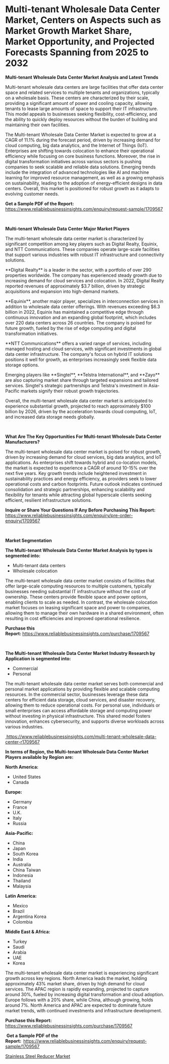 <p><h1>Multi-tenant Wholesale Data Center Market, Centers on Aspects such as Market Growth Market Share, Market Opportunity, and Projected Forecasts Spanning from 2025 to 2032</h1></p><p><strong>Multi-tenant Wholesale Data Center Market Analysis and Latest Trends</strong></p>
<p><p>Multi-tenant wholesale data centers are large facilities that offer data center space and related services to multiple tenants and organizations, typically on a wholesale basis. These centers are characterized by their scale, providing a significant amount of power and cooling capacity, allowing tenants to lease large amounts of space to support their IT infrastructure. This model appeals to businesses seeking flexibility, cost-efficiency, and the ability to quickly deploy resources without the burden of building and maintaining their own facilities.</p><p>The Multi-tenant Wholesale Data Center Market is expected to grow at a CAGR of 11.1% during the forecast period, driven by increasing demand for cloud computing, big data analytics, and the Internet of Things (IoT). Enterprises are shifting towards colocation to enhance their operational efficiency while focusing on core business functions. Moreover, the rise in digital transformation initiatives across various sectors is pushing companies to seek scalable and reliable data solutions. Emerging trends include the integration of advanced technologies like AI and machine learning for improved resource management, as well as a growing emphasis on sustainability, leading to the adoption of energy-efficient designs in data centers. Overall, this market is positioned for robust growth as it adapts to evolving customer needs.</p></p>
<p><strong>Get a Sample PDF of the Report:&nbsp;</strong> <a href="https://www.reliablebusinessinsights.com/enquiry/request-sample/1709567?utm_campaign=1091&utm_medium=2&utm_source=Github&utm_content=ia&utm_term=10012025&utm_id=multi-tenant-wholesale-data-center">https://www.reliablebusinessinsights.com/enquiry/request-sample/1709567</a></p>
<p>&nbsp;</p>
<p><strong>Multi-tenant Wholesale Data Center Major Market Players</strong></p>
<p><p>The multi-tenant wholesale data center market is characterized by significant competition among key players such as Digital Realty, Equinix, and NTT Communications. These companies operate large-scale facilities that support various industries with robust IT infrastructure and connectivity solutions.</p><p>**Digital Realty** is a leader in the sector, with a portfolio of over 290 properties worldwide. The company has experienced steady growth due to increasing demand for cloud services and colocation. In 2022, Digital Realty reported revenues of approximately $3.7 billion, driven by strategic acquisitions and expansion into high-demand markets.</p><p>**Equinix**, another major player, specializes in interconnection services in addition to wholesale data center offerings. With revenues exceeding $6.3 billion in 2022, Equinix has maintained a competitive edge through continuous innovation and an expanding global footprint, which includes over 220 data centers across 26 countries. The company is poised for future growth, fueled by the rise of edge computing and digital transformation initiatives.</p><p>**NTT Communications** offers a varied range of services, including managed hosting and cloud services, with significant investments in global data center infrastructure. The company's focus on hybrid IT solutions positions it well for growth, as enterprises increasingly seek flexible data storage options.</p><p>Emerging players like **Singtel**, **Telstra International**, and **Zayo** are also capturing market share through targeted expansions and tailored services. Singtel's strategic partnerships and Telstra's investment in Asia-Pacific markets signify their robust growth trajectories.</p><p>Overall, the multi-tenant wholesale data center market is anticipated to experience substantial growth, projected to reach approximately $100 billion by 2026, driven by the acceleration towards cloud computing, IoT, and increased data storage needs globally.</p></p>
<p>&nbsp;</p>
<p><strong>What Are The Key Opportunities For Multi-tenant Wholesale Data Center Manufacturers?</strong></p>
<p><p>The multi-tenant wholesale data center market is poised for robust growth, driven by increasing demand for cloud services, big data analytics, and IoT applications. As enterprises shift towards hybrid and co-location models, the market is expected to experience a CAGR of around 10-15% over the next five years. Key growth trends include heightened investment in sustainability practices and energy efficiency, as providers seek to lower operational costs and carbon footprints. Future outlook indicates continued consolidation and strategic partnerships, enhancing scalability and flexibility for tenants while attracting global hyperscale clients seeking efficient, resilient infrastructure solutions.</p></p>
<p><strong>Inquire or Share Your Questions If Any Before Purchasing This Report:</strong> <a href="https://www.reliablebusinessinsights.com/enquiry/pre-order-enquiry/1709567?utm_campaign=1091&utm_medium=2&utm_source=Github&utm_content=ia&utm_term=10012025&utm_id=multi-tenant-wholesale-data-center">https://www.reliablebusinessinsights.com/enquiry/pre-order-enquiry/1709567</a></p>
<p>&nbsp;</p>
<p><strong>Market Segmentation</strong></p>
<p><strong>The Multi-tenant Wholesale Data Center Market Analysis by types is segmented into:</strong></p>
<p><ul><li>Multi-tenant data centers</li><li>Wholesale colocation</li></ul></p>
<p><p>The multi-tenant wholesale data center market consists of facilities that offer large-scale computing resources to multiple customers, typically businesses needing substantial IT infrastructure without the cost of ownership. These centers provide flexible space and power options, enabling clients to scale as needed. In contrast, the wholesale colocation market focuses on leasing significant space and power to companies, allowing them to manage their own hardware in a shared environment, often resulting in cost efficiencies and improved operational resilience.</p></p>
<p><strong>Purchase this Report:&nbsp;</strong><a href="https://www.reliablebusinessinsights.com/purchase/1709567?utm_campaign=1091&utm_medium=2&utm_source=Github&utm_content=ia&utm_term=10012025&utm_id=multi-tenant-wholesale-data-center">https://www.reliablebusinessinsights.com/purchase/1709567</a></p>
<p>&nbsp;</p>
<p><strong>The Multi-tenant Wholesale Data Center Market Industry Research by Application is segmented into:</strong></p>
<p><ul><li>Commercial</li><li>Personal</li></ul></p>
<p><p>The multi-tenant wholesale data center market serves both commercial and personal market applications by providing flexible and scalable computing resources. In the commercial sector, businesses leverage these data centers for efficient data storage, cloud services, and disaster recovery, allowing them to reduce operational costs. For personal use, individuals or small enterprises can access affordable storage and computing power without investing in physical infrastructure. This shared model fosters innovation, enhances cybersecurity, and supports diverse workloads across various industries.</p></p>
<p><a href="https://www.reliablebusinessinsights.com/multi-tenant-wholesale-data-center-r1709567?utm_campaign=1091&utm_medium=2&utm_source=Github&utm_content=ia&utm_term=10012025&utm_id=multi-tenant-wholesale-data-center">&nbsp;https://www.reliablebusinessinsights.com/multi-tenant-wholesale-data-center-r1709567</a></p>
<p><strong>In terms of Region, the Multi-tenant Wholesale Data Center Market Players available by Region are:</strong></p>
<p>
    <p> <strong> North America: </strong>
        <ul>
            <li>United States</li>
            <li>Canada</li>
        </ul>
        </p> 
    <p> <strong> Europe: </strong>
        <ul>
            <li>Germany</li>
            <li>France</li>
            <li>U.K.</li>
            <li>Italy</li>
            <li>Russia</li>
        </ul>
        </p> 
    <p> <strong> Asia-Pacific: </strong>
        <ul>
            <li>China</li>
            <li>Japan</li>
            <li>South Korea</li>
            <li>India</li>
            <li>Australia</li>
            <li>China Taiwan</li>
            <li>Indonesia</li>
            <li>Thailand</li>
            <li>Malaysia</li>
        </ul>
        </p> 
    <p> <strong> Latin America: </strong>
        <ul>
            <li>Mexico</li>
            <li>Brazil</li>
            <li>Argentina Korea</li>
            <li>Colombia</li>
        </ul>
        </p> 
    <p> <strong> Middle East & Africa: </strong>
        <ul>
            <li>Turkey</li>
            <li>Saudi</li>
            <li>Arabia</li>
            <li>UAE</li>
            <li>Korea</li>
        </ul>
    </p>
    </p>
<p><p>The multi-tenant wholesale data center market is experiencing significant growth across key regions. North America leads the market, holding approximately 43% market share, driven by high demand for cloud services. The APAC region is rapidly expanding, projected to capture around 30%, fueled by increasing digital transformation and cloud adoption. Europe follows with a 20% share, while China, although growing, holds around 7%. North America and APAC are expected to dominate future market trends, with continued investments and infrastructure development.</p></p>
<p><strong>Purchase this Report: </strong><a href="https://www.reliablebusinessinsights.com/purchase/1709567?utm_campaign=1091&utm_medium=2&utm_source=Github&utm_content=ia&utm_term=10012025&utm_id=multi-tenant-wholesale-data-center">https://www.reliablebusinessinsights.com/purchase/1709567</a></p>
<p>&nbsp;<strong>Get a Sample PDF of the Report:&nbsp;&nbsp;</strong><a href="https://www.reliablebusinessinsights.com/enquiry/request-sample/1709567?utm_campaign=1091&utm_medium=2&utm_source=Github&utm_content=ia&utm_term=10012025&utm_id=multi-tenant-wholesale-data-center">https://www.reliablebusinessinsights.com/enquiry/request-sample/1709567</a></p>
<p><strong></strong></p>
<p><p><a href="https://github.com/raffadongraffadong/Market-Research-Report-List-1/blob/main/stainless-steel-reducer-market.md?utm_campaign=1091&utm_medium=2&utm_source=Github&utm_content=ia&utm_term=10012025&utm_id=multi-tenant-wholesale-data-center">Stainless Steel Reducer Market</a></p></p>